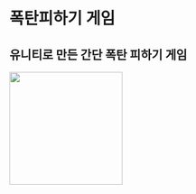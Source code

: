 # 폭탄피하기 게임
## 유니티로 만든 간단 폭탄 피하기 게임
<img width="200px" height="auto" src="https://user-images.githubusercontent.com/81854016/128993555-28d7e6c4-5312-4fe2-b80d-a707cc5bd9e2.gif"/>
